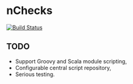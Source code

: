 nChecks
=======
[![Build Status](https://travis-ci.org/nChecks/nChecks.svg?branch=master)](https://travis-ci.org/nChecks/nChecks)

TODO
----
- Support Groovy and Scala module scripting,
- Configurable central script repository,
- Serious testing.
